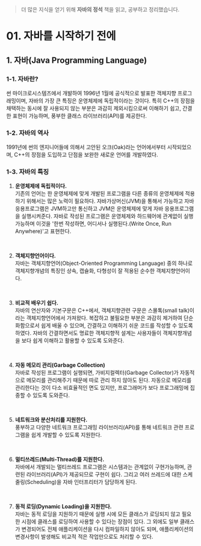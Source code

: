> 더 많은 지식을 얻기 위해 **자바의 정석** 책을 읽고, 공부하고 정리했습니다.

# 01. 자바를 시작하기 전에

## 1. 자바(Java Programming Language)
### 1-1. 자바란?
썬 마이크로시스템즈에서 개발하여 1996년 1월에 공식적으로 발표한 객체지향 프로그래밍이며, 자바의 가장 큰 특징은 운영체제에 독립적이라는 것이다.
특히 C++의 장점을 채택하는 동시에 잘 사용되지 않는 부분은 과감히 제외시킴으로써 이해하기 쉽고, 간결한 표현이 가능하며, 풍부한 클래스 라이브러리(API)를 제공한다.

### 1-2. 자바의 역사
1991년에 썬의 엔지니어들에 의해서 고안된 오크(Oak)라는 언어에서부터 시작되었으며, C++의 장점을 도입하고 단점을 보완한 새로운 언어를 개발하였다.

### 1-3. 자바의 특징
1. **운영체제에 독립적이다.**  
기존의 언어는 한 운영체제에 맞게 개발된 프로그램을 다른 종류의 운영체제에 적용하기 위해서는 많은 노력이 필요하다. 
자바가상머신(JVM)을 통해서 가능하고 자바 응용프로그램은 JVM하고만 통신하고 JVM은 운영체제에 맞게 자바 응용프로그램을 실행시켜준다.
자바로 작성된 프로그램은 운영체제와 하드웨어에 관계없이 실행 가능하며 이것을 '한번 작성하면, 어디서나 실행된다.(Write Once, Run Anywhere)'고 표현한다.

<br>

2. **객체지향언어이다.**  
자바는 객체지향언어(Object-Oriented Programming Language) 중의 하나로 객체지향개념의 특징인 상속, 캡슐화, 다형성이 잘 적용된 순수한 객체지향언어이다.

<br>

3. **비교적 배우기 쉽다.**  
자바의 연산자와 기본구문은 C++에서, 객체지향관련 구문은 스몰톡(small talk)이라는 객체지향언어에서 가져왔다.
복잡하고 불필요한 부분은 과감히 제거하여 단순화함으로서 쉽게 배울 수 있으며, 간결하고 이해하기 쉬운 코드를 작성할 수 있도록 하였다.
자바의 간결하면서도 명료한 객체지향적 설계는 사용자들이 객체지향개념을 보다 쉽게 이해하고 활용할 수 있도록 도와준다.

<br>

4. **자동 메모리 관리(Garbage Collection)**  
자바로 작성된 프로그램이 실행되면, 가비지컬렉터(Garbage Collector)가 자동적으로 메모리를 관리해주기 때문에 따로 관리 하지 않아도 된다.
자동으로 메모리를 관리한다는 것이 다소 비효율적인 면도 있지만, 프로그래머가 보다 프로그래밍에 집중할 수 있도록 도와준다.

<br>

5. **네트워크와 분산처리를 지원한다.**  
풍부하고 다양한 네트워크 프로그래밍 라이브러리(API)를 통해 네트워크 관련 프로그램을 쉽게 개발할 수 있도록 지원한다.

<br>

6. **멀티쓰레드(Multi-Thread)를 지원한다.**  
자바에서 개발되는 멀티쓰레드 프로그램은 시스템과는 관계없이 구현가능하며, 관련된 라이브러리(API)가 제공되므로 구현이 쉽다.
그리고 여러 쓰레드에 대한 스케줄링(Scheduling)을 자바 인터프리터가 담당하게 된다.

<br>

7. **동적 로딩(Dynamic Loading)을 지원한다.**  
자바는 동적 로딩을 지원하기 때문에 실행 시에 모든 클래스가 로딩되지 않고 필요한 시점에 클래스를 로딩하여 사용할 수 있다는 장점이 있다.
그 외에도 일부 클래스가 변경되어도 전체 애플리케이션을 다시 컴파일하지 않아도 되며, 애플리케이션의 변경사항이 발생해도 비교적 적은 작업만으로도 처리할 수 있다.